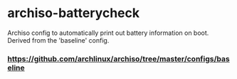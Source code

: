 # archiso-batterycheck
Archiso config to automatically print out battery information on boot. Derived from the 'baseline' config.

### https://github.com/archlinux/archiso/tree/master/configs/baseline

